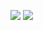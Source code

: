 <p>
    <img src="https://github.com/komalup1991/Nomscape/assets/132989099/52ba2999-0680-462a-916f-e0f02e89a8de" >
    <img src="https://github.com/komalup1991/Nomscape/assets/132989099/b966d9f1-416e-4c55-983b-70c01973f757" >
</p>
<!-- ![recipedetail](https://github.com/komalup1991/Nomscape/assets/132989099/52ba2999-0680-462a-916f-e0f02e89a8de)
![nomscapelist](https://github.com/komalup1991/Nomscape/assets/132989099/b966d9f1-416e-4c55-983b-70c01973f757)
![nomscape-ezgif com-optimize](https://github.com/komalup1991/Nomscape/assets/132989099/45ad2c77-d1fb-46a3-9c17-7a6a9ec4f1f7) -->

